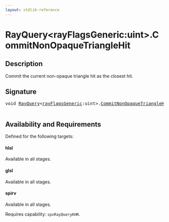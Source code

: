 ```yaml
---
layout: stdlib-reference
---
```


# RayQuery\<rayFlagsGeneric:uint\>\.CommitNonOpaqueTriangleHit

## Description

Commit the current non-opaque triangle hit as the closest hit.




## Signature 

<pre>
<span class="code_keyword">void</span> <a href="index.html" class="code_type">RayQuery</a>&lt;<a href="index.html#decl-rayFlagsGeneric" class="code_var">rayFlagsGeneric</a>:<span class="code_keyword">uint</span>&gt;.<a href="commitnonopaquetrianglehit-069fn.html">CommitNonOpaqueTriangleHit</a>();

</pre>

## Availability and Requirements

Defined for the following targets:

#### hlsl
Available in all stages.

#### glsl
Available in all stages.

#### spirv
Available in all stages.

Requires capability: `spvRayQueryKHR`.


